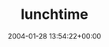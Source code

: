 ---
title:		"lunchtime"
type:		"photos"
mediatype:		"upload"
description:		"TBC"
date:		"2004-01-28 13:54:22+00:00"
album:		"people"
filename:		"lunchtime.md"
series:		""
cl_public_id:		"people/lunchtime"
cl_version:		1497005477
format:		"tiff"
bytes:		2562124
width:		1916
height:		1440
colours:
- "#191919"
- "#757575"
- "#D9D9D9"
- "#B4B5B4"
- "#969796"
exposure_mode:		"Auto"
program:		"Program AE"
aperture:		"2.8"
focal_length:		"7.8 mm"
iso:		"200"
shutter_speed:		"1/30"
metering:		"Multi-segment"
flash:		"Off, Did not fire"
white_balance:		"Auto"
colour_temp:		"No colour temperature"
has_crop:		"No"
orientation:		"Horizontal (normal)"
camera_model:		"FinePix S602 ZOOM"
lens_info:		"No lens info"
artist:		"No artist info"
x_resolution:		"72"
y_resolution:		"72"
---